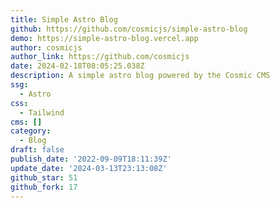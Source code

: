 ```yaml
---
title: Simple Astro Blog
github: https://github.com/cosmicjs/simple-astro-blog
demo: https://simple-astro-blog.vercel.app
author: cosmicjs
author_link: https://github.com/cosmicjs
date: 2024-02-18T08:05:25.038Z
description: A simple astro blog powered by the Cosmic CMS
ssg:
  - Astro
css:
  - Tailwind
cms: []
category:
  - Blog
draft: false
publish_date: '2022-09-09T18:11:39Z'
update_date: '2024-03-13T23:13:08Z'
github_star: 51
github_fork: 17
---
```

